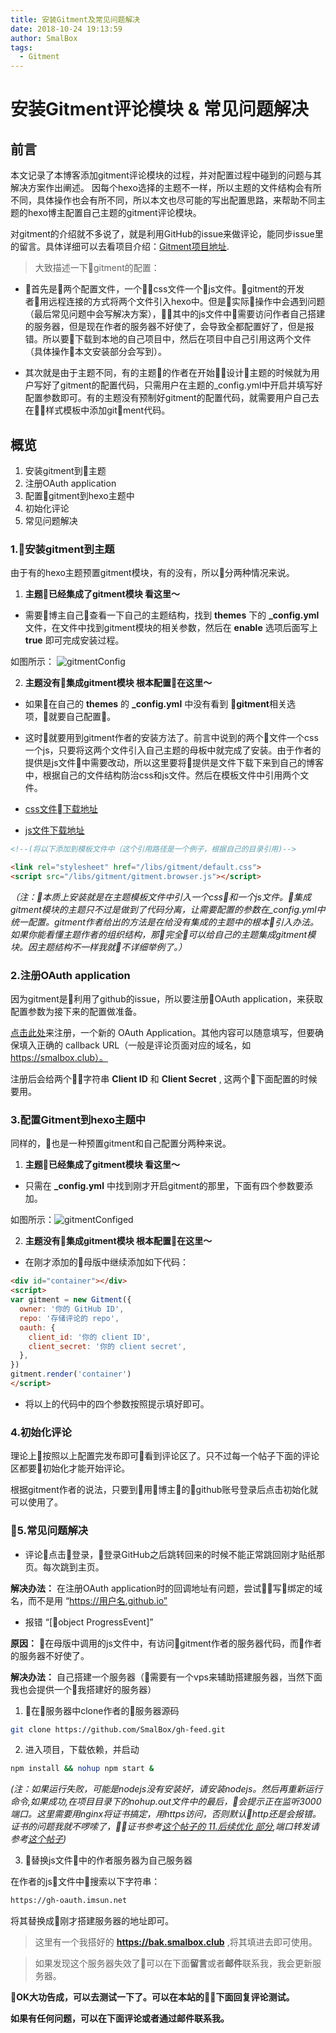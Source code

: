 ```yaml
---
title: 安装Gitment及常见问题解决
date: 2018-10-24 19:13:59
author: SmalBox
tags:
  - Gitment
---
```

# 安装Gitment评论模块 & 常见问题解决

## **前言**

本文记录了本博客添加gitment评论模块的过程，并对配置过程中碰到的问题与其解决方案作出阐述。
因每个hexo选择的主题不一样，所以主题的文件结构会有所不同，具体操作也会有所不同，所以本文也尽可能的写出配置思路，来帮助不同主题的hexo博主配置自己主题的gitment评论模块。

对gitment的介绍就不多说了，就是利用GitHub的issue来做评论，能同步issue里的留言。具体详细可以去看项目介绍：[Gitment项目地址](https://github.com/imsun/gitment).

> 大致描述一下gitment的配置：
  - 首先是两个配置文件，一个css文件一个js文件。gitment的开发者用远程连接的方式将两个文件引入hexo中。但是实际操作中会遇到问题（最后常见问题中会写解决方案），其中的js文件中需要访问作者自己搭建的服务器，但是现在作者的服务器不好使了，会导致全都配置好了，但是报错。所以要下载到本地的自己项目中，然后在项目中自己引用这两个文件（具体操作本文安装部分会写到）。

  - 其次就是由于主题不同，有的主题的作者在开始设计主题的时候就为用户写好了gitment的配置代码，只需用户在主题的_config.yml中开启并填写好配置参数即可。有的主题没有预制好gitment的配置代码，就需要用户自己去在样式模板中添加gitment代码。

## **概览**

  1. 安装gitment到主题
  2. 注册OAuth application
  3. 配置gitment到hexo主题中
  4. 初始化评论
  5. 常见问题解决

### **1.安装gitment到主题**

由于有的hexo主题预置gitment模块，有的没有，所以分两种情况来说。

  1. **主题已经集成了gitment模块 看这里～**
  - 需要博主自己查看一下自己的主题结构，找到 **themes** 下的 **_config.yml** 文件，在文件中找到gitment模块的相关参数，然后在 **enable** 选项后面写上 **true** 即可完成安装过程。

  如图所示： ![gitmentConfig](gitmentConfig.png)

  2. **主题没有集成gitment模块 根本配置在这里～**
  - 如果在自己的 **themes** 的 **_config.yml** 中没有看到 **gitment**相关选项，就要自己配置。
  - 这时就要用到gitment作者的安装方法了。前言中说到的两个文件一个css一个js，只要将这两个文件引入自己主题的母板中就完成了安装。由于作者的提供是js文件中需要改动，所以这里要将提供是文件下载下来到自己的博客中，根据自己的文件结构防治css和js文件。然后在模板文件中引用两个文件。
  
  - [css文件下载地址](https://imsun.github.io/gitment/style/default.css)
  - [js文件下载地址](https://imsun.github.io/gitment/dist/gitment.browser.js)

  ``` html
  <!--(将以下添加到模板文件中（这个引用路径是一个例子，根据自己的目录引用)-->

  <link rel="stylesheet" href="/libs/gitment/default.css">
  <script src="/libs/gitment/gitment.browser.js"></script>
  ```

*（注：本质上安装就是在主题模板文件中引入一个css和一个js文件。集成gitment模块的主题只不过是做到了代码分离，让需要配置的参数在_config.yml中统一配置。gitment作者给出的方法是在给没有集成的主题中的根本引入办法。如果你能看懂主题作者的组织结构，那完全可以给自己的主题集成gitment模块。因主题结构不一样我就不详细举例了。）*

### **2.注册OAuth application**

因为gitment是利用了github的issue，所以要注册OAuth application，来获取配置参数为接下来的配置做准备。

[点击此处](https://github.com/settings/applications/new)来注册，一个新的 OAuth Application。其他内容可以随意填写，但要确保填入正确的 callback URL（一般是评论页面对应的域名，如 https://smalbox.club）。

注册后会给两个字符串 **Client ID** 和 **Client Secret** , 这两个下面配置的时候要用。

### **3.配置Gitment到hexo主题中**

同样的，也是一种预置gitment和自己配置分两种来说。

  1. **主题已经集成了gitment模块 看这里～** 
  - 只需在 **_config.yml** 中找到刚才开启gitment的那里，下面有四个参数要添加。
  
  如图所示：![gitmentConfiged](gitmentConfiged.jpeg)

  2. **主题没有集成gitment模块 根本配置在这里～**
  - 在刚才添加的母版中继续添加如下代码：

``` html
<div id="container"></div>
<script>
var gitment = new Gitment({
  owner: '你的 GitHub ID',
  repo: '存储评论的 repo',
  oauth: {
    client_id: '你的 client ID',
    client_secret: '你的 client secret',
  },
})
gitment.render('container')
</script>
```
  - 将以上的代码中的四个参数按照提示填好即可。

### **4.初始化评论**

理论上按照以上配置完发布即可看到评论区了。只不过每一个帖子下面的评论区都要初始化才能开始评论。

根据gitment作者的说法，只要到用博主的github账号登录后点击初始化就可以使用了。

### **5.常见问题解决**

  - 评论点击登录，登录GitHub之后跳转回来的时候不能正常跳回刚才贴纸那页。每次跳到主页。

**解决办法：** 在注册OAuth application时的回调地址有问题，尝试写绑定的域名，而不是用 “https://用户名.github.io”

  - 报错 “[object ProgressEvent]”

**原因：** 在母版中调用的js文件中，有访问gitment作者的服务器代码，而作者的服务器不好使了。

**解决办法：** 自己搭建一个服务器（需要有一个vps来辅助搭建服务器，当然下面我也会提供一个我搭建好的服务器）

  1. 在服务器中clone作者的服务器源码

``` bash
git clone https://github.com/SmalBox/gh-feed.git
```
  2. 进入项目，下载依赖，并启动

``` bash
npm install && nohup npm start &
```
*(注：如果运行失败，可能是nodejs没有安装好，请安装nodejs。然后再重新运行命令,如果成功,在项目目录下的nohup.out文件中的最后，会提示正在监听3000端口。这里需要用nginx将证书搞定，用https访问，否则默认http还是会报错。证书的问题我就不啰嗦了，证书参考[这个帖子的 11.后续优化 部分](https://www.bugprogrammer.me/2018/05/19/phpnginxmysql.html#more),端口转发请参考[这个帖子](https://segmentfault.com/a/1190000002797606))*

  3. 替换js文件中的作者服务器为自己服务器

在作者的js文件中搜索以下字符串：
``` bash
https://gh-oauth.imsun.net
```
将其替换成刚才搭建服务器的地址即可。

  >这里有一个我搭好的 **https://bak.smalbox.club** ,将其填进去即可使用。

  >如果发现这个服务器失效了可以在下面**留言**或者**邮件**联系我，我会更新服务器。

**OK大功告成，可以去测试一下了。可以在本站的下面回复评论测试。**

**如果有任何问题，可以在下面评论或者通过邮件联系我。**
